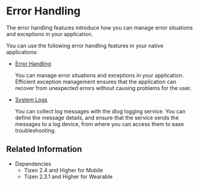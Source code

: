 # Error Handling


The error handling features introduce how you can manage error situations and exceptions in your application.

You can use the following error handling features in your native applications:

- [Error Handling](error-handling.md)

  You can manage error situations and exceptions in your application. Efficient exception management ensures that the application can recover from unexpected errors without causing problems for the user.

- [System Logs](system-logs.md)

  You can collect log messages with the dlog logging service. You can define the message details, and ensure that the service sends the messages to a log device, from where you can access them to ease troubleshooting.

## Related Information
- Dependencies
  - Tizen 2.4 and Higher for Mobile
  - Tizen 2.3.1 and Higher for Wearable
